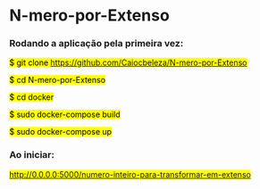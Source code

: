 # N-mero-por-Extenso

### Rodando a aplicação pela primeira vez:

<mark> $ git clone https://github.com/Caiocbeleza/N-mero-por-Extenso </mark>

<mark> $ cd N-mero-por-Extenso </mark>

<mark> $ cd docker </mark>

<mark> $ sudo docker-compose build </mark>

<mark> $ sudo docker-compose up </mark>

### Ao iniciar:
<mark> http://0.0.0.0:5000/numero-inteiro-para-transformar-em-extenso </mark>
